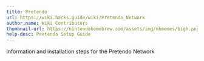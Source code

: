 ```yaml
---
title: Pretendo
url: https://wiki.hacks.guide/wiki/Pretendo_Network
author.name: Wiki Contributors
thumbnail-url: https://nintendohomebrew.com/assets/img/nhmemes/bigh.png
help-desc: Pretendo Setup Guide
---
```


Information and installation steps for the Pretendo Network
